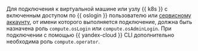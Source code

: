 Для подключения к виртуальной машине или узлу {{ k8s }} с включенным доступом по {{ oslogin }} пользователю или [сервисному аккаунту](../../iam/concepts/users/service-accounts.md), от имени которого выполняется подключение, должна быть назначена роль `compute.osLogin` или `compute.osAdminLogin`. При подключении с помощью {{ yandex-cloud }} CLI дополнительно необходима роль `compute.operator`.
